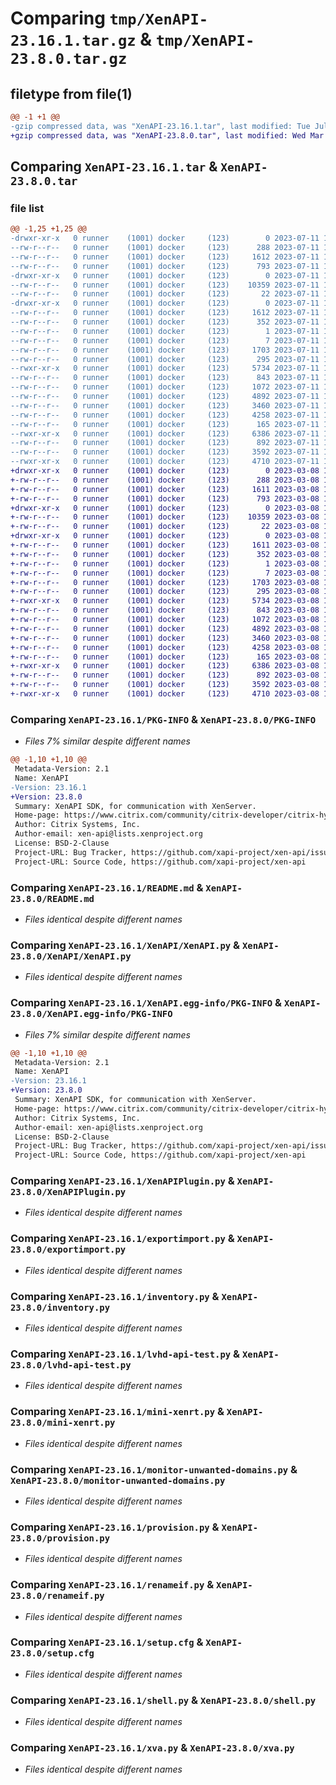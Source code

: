 # Comparing `tmp/XenAPI-23.16.1.tar.gz` & `tmp/XenAPI-23.8.0.tar.gz`

## filetype from file(1)

```diff
@@ -1 +1 @@
-gzip compressed data, was "XenAPI-23.16.1.tar", last modified: Tue Jul 11 16:09:03 2023, max compression
+gzip compressed data, was "XenAPI-23.8.0.tar", last modified: Wed Mar  8 14:57:18 2023, max compression
```

## Comparing `XenAPI-23.16.1.tar` & `XenAPI-23.8.0.tar`

### file list

```diff
@@ -1,25 +1,25 @@
-drwxr-xr-x   0 runner    (1001) docker     (123)        0 2023-07-11 16:09:03.761627 XenAPI-23.16.1/
--rw-r--r--   0 runner    (1001) docker     (123)      288 2023-07-11 16:08:26.000000 XenAPI-23.16.1/Makefile
--rw-r--r--   0 runner    (1001) docker     (123)     1612 2023-07-11 16:09:03.761627 XenAPI-23.16.1/PKG-INFO
--rw-r--r--   0 runner    (1001) docker     (123)      793 2023-07-11 16:08:26.000000 XenAPI-23.16.1/README.md
-drwxr-xr-x   0 runner    (1001) docker     (123)        0 2023-07-11 16:09:03.761627 XenAPI-23.16.1/XenAPI/
--rw-r--r--   0 runner    (1001) docker     (123)    10359 2023-07-11 16:08:26.000000 XenAPI-23.16.1/XenAPI/XenAPI.py
--rw-r--r--   0 runner    (1001) docker     (123)       22 2023-07-11 16:08:26.000000 XenAPI-23.16.1/XenAPI/__init__.py
-drwxr-xr-x   0 runner    (1001) docker     (123)        0 2023-07-11 16:09:03.761627 XenAPI-23.16.1/XenAPI.egg-info/
--rw-r--r--   0 runner    (1001) docker     (123)     1612 2023-07-11 16:09:03.000000 XenAPI-23.16.1/XenAPI.egg-info/PKG-INFO
--rw-r--r--   0 runner    (1001) docker     (123)      352 2023-07-11 16:09:03.000000 XenAPI-23.16.1/XenAPI.egg-info/SOURCES.txt
--rw-r--r--   0 runner    (1001) docker     (123)        1 2023-07-11 16:09:03.000000 XenAPI-23.16.1/XenAPI.egg-info/dependency_links.txt
--rw-r--r--   0 runner    (1001) docker     (123)        7 2023-07-11 16:09:03.000000 XenAPI-23.16.1/XenAPI.egg-info/top_level.txt
--rw-r--r--   0 runner    (1001) docker     (123)     1703 2023-07-11 16:08:26.000000 XenAPI-23.16.1/XenAPIPlugin.py
--rw-r--r--   0 runner    (1001) docker     (123)      295 2023-07-11 16:08:26.000000 XenAPI-23.16.1/echo.py
--rwxr-xr-x   0 runner    (1001) docker     (123)     5734 2023-07-11 16:08:26.000000 XenAPI-23.16.1/exportimport.py
--rw-r--r--   0 runner    (1001) docker     (123)      843 2023-07-11 16:08:26.000000 XenAPI-23.16.1/inventory.py
--rw-r--r--   0 runner    (1001) docker     (123)     1072 2023-07-11 16:08:26.000000 XenAPI-23.16.1/lvhd-api-test.py
--rw-r--r--   0 runner    (1001) docker     (123)     4892 2023-07-11 16:08:26.000000 XenAPI-23.16.1/mini-xenrt.py
--rw-r--r--   0 runner    (1001) docker     (123)     3460 2023-07-11 16:08:26.000000 XenAPI-23.16.1/monitor-unwanted-domains.py
--rw-r--r--   0 runner    (1001) docker     (123)     4258 2023-07-11 16:08:26.000000 XenAPI-23.16.1/provision.py
--rw-r--r--   0 runner    (1001) docker     (123)      165 2023-07-11 16:08:26.000000 XenAPI-23.16.1/pyproject.toml
--rwxr-xr-x   0 runner    (1001) docker     (123)     6386 2023-07-11 16:08:26.000000 XenAPI-23.16.1/renameif.py
--rw-r--r--   0 runner    (1001) docker     (123)      892 2023-07-11 16:09:03.765627 XenAPI-23.16.1/setup.cfg
--rw-r--r--   0 runner    (1001) docker     (123)     3592 2023-07-11 16:08:26.000000 XenAPI-23.16.1/shell.py
--rwxr-xr-x   0 runner    (1001) docker     (123)     4710 2023-07-11 16:08:26.000000 XenAPI-23.16.1/xva.py
+drwxr-xr-x   0 runner    (1001) docker     (123)        0 2023-03-08 14:57:18.712777 XenAPI-23.8.0/
+-rw-r--r--   0 runner    (1001) docker     (123)      288 2023-03-08 14:56:48.000000 XenAPI-23.8.0/Makefile
+-rw-r--r--   0 runner    (1001) docker     (123)     1611 2023-03-08 14:57:18.712777 XenAPI-23.8.0/PKG-INFO
+-rw-r--r--   0 runner    (1001) docker     (123)      793 2023-03-08 14:56:48.000000 XenAPI-23.8.0/README.md
+drwxr-xr-x   0 runner    (1001) docker     (123)        0 2023-03-08 14:57:18.708777 XenAPI-23.8.0/XenAPI/
+-rw-r--r--   0 runner    (1001) docker     (123)    10359 2023-03-08 14:56:48.000000 XenAPI-23.8.0/XenAPI/XenAPI.py
+-rw-r--r--   0 runner    (1001) docker     (123)       22 2023-03-08 14:56:48.000000 XenAPI-23.8.0/XenAPI/__init__.py
+drwxr-xr-x   0 runner    (1001) docker     (123)        0 2023-03-08 14:57:18.712777 XenAPI-23.8.0/XenAPI.egg-info/
+-rw-r--r--   0 runner    (1001) docker     (123)     1611 2023-03-08 14:57:18.000000 XenAPI-23.8.0/XenAPI.egg-info/PKG-INFO
+-rw-r--r--   0 runner    (1001) docker     (123)      352 2023-03-08 14:57:18.000000 XenAPI-23.8.0/XenAPI.egg-info/SOURCES.txt
+-rw-r--r--   0 runner    (1001) docker     (123)        1 2023-03-08 14:57:18.000000 XenAPI-23.8.0/XenAPI.egg-info/dependency_links.txt
+-rw-r--r--   0 runner    (1001) docker     (123)        7 2023-03-08 14:57:18.000000 XenAPI-23.8.0/XenAPI.egg-info/top_level.txt
+-rw-r--r--   0 runner    (1001) docker     (123)     1703 2023-03-08 14:56:48.000000 XenAPI-23.8.0/XenAPIPlugin.py
+-rw-r--r--   0 runner    (1001) docker     (123)      295 2023-03-08 14:56:48.000000 XenAPI-23.8.0/echo.py
+-rwxr-xr-x   0 runner    (1001) docker     (123)     5734 2023-03-08 14:56:48.000000 XenAPI-23.8.0/exportimport.py
+-rw-r--r--   0 runner    (1001) docker     (123)      843 2023-03-08 14:56:48.000000 XenAPI-23.8.0/inventory.py
+-rw-r--r--   0 runner    (1001) docker     (123)     1072 2023-03-08 14:56:48.000000 XenAPI-23.8.0/lvhd-api-test.py
+-rw-r--r--   0 runner    (1001) docker     (123)     4892 2023-03-08 14:56:48.000000 XenAPI-23.8.0/mini-xenrt.py
+-rw-r--r--   0 runner    (1001) docker     (123)     3460 2023-03-08 14:56:48.000000 XenAPI-23.8.0/monitor-unwanted-domains.py
+-rw-r--r--   0 runner    (1001) docker     (123)     4258 2023-03-08 14:56:48.000000 XenAPI-23.8.0/provision.py
+-rw-r--r--   0 runner    (1001) docker     (123)      165 2023-03-08 14:56:48.000000 XenAPI-23.8.0/pyproject.toml
+-rwxr-xr-x   0 runner    (1001) docker     (123)     6386 2023-03-08 14:56:48.000000 XenAPI-23.8.0/renameif.py
+-rw-r--r--   0 runner    (1001) docker     (123)      892 2023-03-08 14:57:18.712777 XenAPI-23.8.0/setup.cfg
+-rw-r--r--   0 runner    (1001) docker     (123)     3592 2023-03-08 14:56:48.000000 XenAPI-23.8.0/shell.py
+-rwxr-xr-x   0 runner    (1001) docker     (123)     4710 2023-03-08 14:56:48.000000 XenAPI-23.8.0/xva.py
```

### Comparing `XenAPI-23.16.1/PKG-INFO` & `XenAPI-23.8.0/PKG-INFO`

 * *Files 7% similar despite different names*

```diff
@@ -1,10 +1,10 @@
 Metadata-Version: 2.1
 Name: XenAPI
-Version: 23.16.1
+Version: 23.8.0
 Summary: XenAPI SDK, for communication with XenServer.
 Home-page: https://www.citrix.com/community/citrix-developer/citrix-hypervisor-developer/
 Author: Citrix Systems, Inc.
 Author-email: xen-api@lists.xenproject.org
 License: BSD-2-Clause
 Project-URL: Bug Tracker, https://github.com/xapi-project/xen-api/issues
 Project-URL: Source Code, https://github.com/xapi-project/xen-api
```

### Comparing `XenAPI-23.16.1/README.md` & `XenAPI-23.8.0/README.md`

 * *Files identical despite different names*

### Comparing `XenAPI-23.16.1/XenAPI/XenAPI.py` & `XenAPI-23.8.0/XenAPI/XenAPI.py`

 * *Files identical despite different names*

### Comparing `XenAPI-23.16.1/XenAPI.egg-info/PKG-INFO` & `XenAPI-23.8.0/XenAPI.egg-info/PKG-INFO`

 * *Files 7% similar despite different names*

```diff
@@ -1,10 +1,10 @@
 Metadata-Version: 2.1
 Name: XenAPI
-Version: 23.16.1
+Version: 23.8.0
 Summary: XenAPI SDK, for communication with XenServer.
 Home-page: https://www.citrix.com/community/citrix-developer/citrix-hypervisor-developer/
 Author: Citrix Systems, Inc.
 Author-email: xen-api@lists.xenproject.org
 License: BSD-2-Clause
 Project-URL: Bug Tracker, https://github.com/xapi-project/xen-api/issues
 Project-URL: Source Code, https://github.com/xapi-project/xen-api
```

### Comparing `XenAPI-23.16.1/XenAPIPlugin.py` & `XenAPI-23.8.0/XenAPIPlugin.py`

 * *Files identical despite different names*

### Comparing `XenAPI-23.16.1/exportimport.py` & `XenAPI-23.8.0/exportimport.py`

 * *Files identical despite different names*

### Comparing `XenAPI-23.16.1/inventory.py` & `XenAPI-23.8.0/inventory.py`

 * *Files identical despite different names*

### Comparing `XenAPI-23.16.1/lvhd-api-test.py` & `XenAPI-23.8.0/lvhd-api-test.py`

 * *Files identical despite different names*

### Comparing `XenAPI-23.16.1/mini-xenrt.py` & `XenAPI-23.8.0/mini-xenrt.py`

 * *Files identical despite different names*

### Comparing `XenAPI-23.16.1/monitor-unwanted-domains.py` & `XenAPI-23.8.0/monitor-unwanted-domains.py`

 * *Files identical despite different names*

### Comparing `XenAPI-23.16.1/provision.py` & `XenAPI-23.8.0/provision.py`

 * *Files identical despite different names*

### Comparing `XenAPI-23.16.1/renameif.py` & `XenAPI-23.8.0/renameif.py`

 * *Files identical despite different names*

### Comparing `XenAPI-23.16.1/setup.cfg` & `XenAPI-23.8.0/setup.cfg`

 * *Files identical despite different names*

### Comparing `XenAPI-23.16.1/shell.py` & `XenAPI-23.8.0/shell.py`

 * *Files identical despite different names*

### Comparing `XenAPI-23.16.1/xva.py` & `XenAPI-23.8.0/xva.py`

 * *Files identical despite different names*

